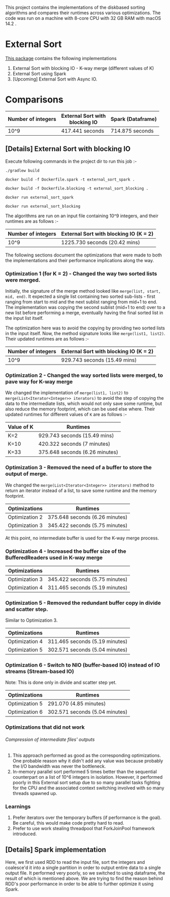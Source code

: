 This project contains the implementations of the diskbased sorting algorithms and compares their runtimes across 
various optimizations. The code was run on a machine with 8-core CPU with 32 GB RAM with macOS 14.2 .

# External Sort

[This package](https://github.com/nihcas700/ExternalSort/tree/master/src/main/java/diskbased) contains the following implementations

1. External Sort with blocking IO - K-way merge (different values of K)
2. External Sort using Spark 
3. [Upcoming] External Sort with Async IO.

# Comparisons

| Number of integers | External Sort with <br/>blocking IO | Spark (Dataframe) |
|--------------------|-------------------------------------|-------------------|
| 10^9               | 417.441 seconds                     | 714.875 seconds   |

## [Details] External Sort with blocking IO

Execute following commands in the project dir to run this job :- 
```
./gradlew build

docker build -f Dockerfile.spark -t external_sort_spark .

docker build -f Dockerfile.blocking -t external_sort_blocking .

docker run external_sort_spark

docker run external_sort_blocking

```

The algorithms are run on an input file containing 10^9 integers, and their runtimes are as follows :-

|  Number of integers   | External Sort with blocking IO (K = 2) |
|-----------------------|----------------------------------------|
|  10^9                 | 1225.730 seconds (20.42 mins)          |

The following sections document the optimizations that were made to both the implementations 
and their performance implications along the way.

### Optimization 1 (for K = 2) - Changed the way two sorted lists were merged.
Initially, the signature of the merge method looked like `merge(list, start, mid, end)`. It expected
a single list containing two sorted sub-lists - first ranging from start to mid and the next sublist ranging from
mid+1 to end. The implementation was copying the second sublist (mid+1 to end) over to a new list
before performing a merge, eventually having the final sorted list in the input list itself.

The optimization here was to avoid the copying by providing two sorted lists in the input itself. Now, the
method signature looks like `merge(list1, list2)`. Their updated runtimes are as follows :- 

| Number of integers | External Sort with blocking IO (K = 2) | 
| ------------------ |----------------------------------------|
| 10^9               | 929.743 seconds (15.49 mins)           |

### Optimization 2 - Changed the way sorted lists were merged, to pave way for K-way merge
We changed the implementation of `merge(list1, list2)` to `merge(List<Iterator<Integer>> iterators)` to avoid the step of 
copying the data to the intermediate lists, which would not only save some runtime, but also reduce the memory footprint,
which can be used else where. Their updated runtimes for different values of `K` are as follows :-

| Value of K | Runtimes                         |
|------------|----------------------------------|
| K=2        | 929.743 seconds (15.49 mins)     |
| K=10       | 420.322 seconds (7 minutes)      |
| K=33       | 375.648 seconds (6.26 minutes)   |

### Optimization 3 - Removed the need of a buffer to store the output of merge.
We changed the `merge(List<Iterator<Integer>> iterators)` method to return an iterator instead of a list, to save some runtime
and the memory footprint.

| Optimizations  | Runtimes                       |
|----------------|--------------------------------|
| Optimization 2 | 375.648 seconds (6.26 minutes) |
| Optimization 3 | 345.422 seconds (5.75 minutes) |

At this point, no intermediate buffer is used for the K-way merge process.

### Optimization 4 - Increased the buffer size of the BufferedReaders used in K-way merge 
| Optimizations  | Runtimes                       |
|----------------|--------------------------------|
| Optimization 3 | 345.422 seconds (5.75 minutes) |
| Optimization 4 | 311.465 seconds (5.19 minutes) |

### Optimization 5 - Removed the redundant buffer copy in divide and scatter step.
Similar to Optimization 3.

| Optimizations  | Runtimes                       |
|----------------|--------------------------------|
| Optimization 4 | 311.465 seconds (5.19 minutes) |
| Optimization 5 | 302.571 seconds (5.04 minutes) |

### Optimization 6 - Switch to NIO (buffer-based IO) instead of IO streams (Stream-based IO) 
Note: This is done only in divide and scatter step yet. 

| Optimizations  | Runtimes                       |
|----------------|--------------------------------|
| Optimization 5 | 291.070 (4.85 minutes)         |
| Optimization 6 | 302.571 seconds (5.04 minutes) |

### Optimizations that did not work

###### Compression of intermediate files' outputs
1. This approach performed as good as the corresponding optimizations. One probable reason why it didn't add any value was 
   because probably the I/O bandwidth was never the bottleneck.
2. In-memory parallel sort performed 5 times better than the sequential counterpart on a list of 10^6 integers in isolation.
   However, it performed poorly in this External sort setup due to so many parallel tasks fighting for the CPU and the associated
   context switching involved with so many threads spawned up.

### Learnings
1. Prefer iterators over the temporary buffers (if performance is the goal). Be careful, this would make code pretty 
hard to read.
2. Prefer to use work stealing threadpool that ForkJoinPool framework introduced.

## [Details] Spark implementation
Here, we first used RDD to read the input file, sort the integers and coalesce'd it into a single partition in order to 
output entire data to a single output file. It performed very poorly, so we switched to using dataframe, the result of 
which is mentioned above. We are trying to find the reason behind RDD's poor performance in order to be able to further 
optimize it using Spark.
